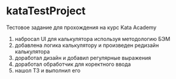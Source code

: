 # kataTestProject
Тестовое задание для прохождения на курс Kata Academy

1) набросал UI для калькулятора используя методологию БЭМ
2) добавлена логика калькулятору и произведен редизайн калькулятора
3) доработал дизайн и добавил регулярные выражения
4) доработал обработчик для коректного ввода
5) нашол ТЗ и выполнил его
